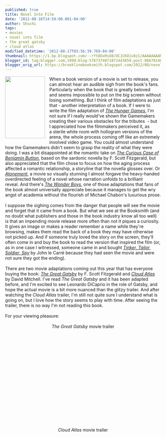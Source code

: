 ```yaml
---
published: true
title: Novel Into Film
date: '2012-08-16T14:58:00.001-04:00'
author: Shuchi
tags:
- movies
- novel into film
- the great gatsby
- cloud atlas
modified_datetime: '2012-08-17T03:56:39.769-04:00'
thumbnail: https://1.bp.blogspot.com/--rYtDOxRsO8/UC1CKO1v8zI/AAAAAAAANyg/BQ5aZICkR7o/s72-c/cloud+atlas.jpg
blogger_id: tag:blogger.com,1999:blog-5767374071871443859.post-8667814610919720101
blogger_orig_url: https://brooklinebooksmith.blogspot.com/2012/08/novel-into-film.html
---
```


<div dir="ltr" style="text-align: left;" trbidi="on"><div class="separator" style="clear: both; text-align: center;"><a href="https://1.bp.blogspot.com/--rYtDOxRsO8/UC1CKO1v8zI/AAAAAAAANyg/BQ5aZICkR7o/s1600/cloud+atlas.jpg" imageanchor="1" style="clear: left; cssfloat: left; float: left; margin-bottom: 1em; margin-right: 1em;"><img border="0" height="200" mda="true" src="https://1.bp.blogspot.com/--rYtDOxRsO8/UC1CKO1v8zI/AAAAAAAANyg/BQ5aZICkR7o/s200/cloud+atlas.jpg" width="129" /></a></div>When&nbsp;a book version of a movie is set to release, you can almost hear an audible sigh from the book's fans. Particularly when&nbsp;the book that is&nbsp;greatly beloved and&nbsp;seems impossible to put on the big screen without losing something. But I think of film adaptations as just that - another interpretation of a book. If I were to write the film adaptation of <em><a href="https://www.brooklinebooksmith-shop.com/book/9780439023528" target="_blank">The Hunger Games</a></em>, I'm not sure if I really would've shown the Gamemakers creating their various obstacles for the tributes&nbsp; - but I&nbsp;appreciated how the filmmakers&nbsp;perceived it, as a&nbsp;sterile white room with hollogram versions of the arena, the whole process coming off like an extremely involved video game. You could almost understand how the Gamemakers didn't seem to grasp the reality of what they were doing. I was a bit disappointed at the romantic take on <em><a href="https://www.brooklinebooksmith-shop.com/book/9781607960713" target="_blank">The Curious Case of Benjamin Button</a></em>, based on the sardonic novella by F. Scott Fitzgerald, but also appreciated that&nbsp;the film chose to focus on how the aging process affected a romantic relationship, a storyline that the novella glosses over. Or <em><a href="https://www.brooklinebooksmith-shop.com/book/9780385721790" target="_blank">Atonement</a></em>, a movie so visually stunning I almost forgave the heavy-handed overdirected feeling of a novel whose narration&nbsp;unfolds to a brilliant reveal.&nbsp;And there's <em><a href="https://www.brooklinebooksmith-shop.com/book/9780812979213" target="_blank">The Wonder Boys</a></em>, one of those adaptations that fans of the book almost universally appreciate because it manages to get the wry angst of academia without the flourish of Michael Chabon's luxurious prose. <br /><br />I suppose the sighing comes from the danger that people will see the movie and forget that it came from a book. But what we see at the Booksmith (and no doubt what publishers and those in the book industry know all too well) is that an impending movie release&nbsp;more often than not it piques a curiosity. It gives an image or makes a reader remember a name while they're browsing, makes them read the back of a book they may have otherwise not picked up. And if someone truly loved the story on the screen, they'll often come in and buy the book&nbsp;to read&nbsp;the version that inspired the film&nbsp;(or, as in one case I witnessed, someone came in and bought <em><a href="https://www.brooklinebooksmith-shop.com/book/9780143120933" target="_blank">Tinker, Tailor, Soldier, Spy</a></em> by John le Carré because they had seen the movie and were not sure they&nbsp;got&nbsp;the ending). <br /><br />There are two movie adaptations coming out this year that has everyone buying the book:&nbsp;<em><a href="https://www.brooklinebooksmith-shop.com/book/9780743273565" target="_blank">The Great Gatsby</a></em> by F. Scott Fitzgerald and <em><a href="https://www.brooklinebooksmith-shop.com/book/9780375507250" target="_blank">Cloud Atlas</a></em> by David Mitchell. I've read <em>The Great Gatsby</em> and it has been adapted before, and I'm excited to see Leonardo DiCaprio in the role of Gatsby, and hope the actual movie is a bit more nuanced than the glitzy trailer. And after watching the <em>Cloud Atlas</em> trailer, I'm still not quite sure I understand what is going on, but I love&nbsp;how the story seems to play with time. After seeing the trailer, there is no way I'm not reading this book.<br /><div><br />For your viewing pleasure:</div><br /><div style="text-align: center;"><em>The Great Gatsby </em>movie trailer</div><br /><div class="separator" style="clear: both; text-align: center;"><object class="BLOGGER-youtube-video" classid="clsid:D27CDB6E-AE6D-11cf-96B8-444553540000" codebase="https://download.macromedia.com/pub/shockwave/cabs/flash/swflash.cab#version=6,0,40,0" data-thumbnail-src="https://2.gvt0.com/vi/yqxmhJU4nk4/0.jpg" height="266" width="320"><param name="movie" value="https://www.youtube.com/v/yqxmhJU4nk4&fs=1&source=uds" /><param name="bgcolor" value="#FFFFFF" /><param name="allowFullScreen" value="true" /><embed width="320" height="266"  src="https://www.youtube.com/v/yqxmhJU4nk4&fs=1&source=uds" type="application/x-shockwave-flash" allowfullscreen="true"></embed></object></div><div></div><br /><div style="text-align: center;"><br /></div><div style="text-align: center;"><em>Cloud Atlas</em> movie trailer</div><div class="separator" style="clear: both; text-align: center;"><object class="BLOGGER-youtube-video" classid="clsid:D27CDB6E-AE6D-11cf-96B8-444553540000" codebase="https://download.macromedia.com/pub/shockwave/cabs/flash/swflash.cab#version=6,0,40,0" data-thumbnail-src="https://0.gvt0.com/vi/ZTPSejmdzKA/0.jpg" height="266" width="320"><param name="movie" value="https://www.youtube.com/v/ZTPSejmdzKA&fs=1&source=uds" /><param name="bgcolor" value="#FFFFFF" /><param name="allowFullScreen" value="true" /><embed width="320" height="266"  src="https://www.youtube.com/v/ZTPSejmdzKA&fs=1&source=uds" type="application/x-shockwave-flash" allowfullscreen="true"></embed></object></div></div>